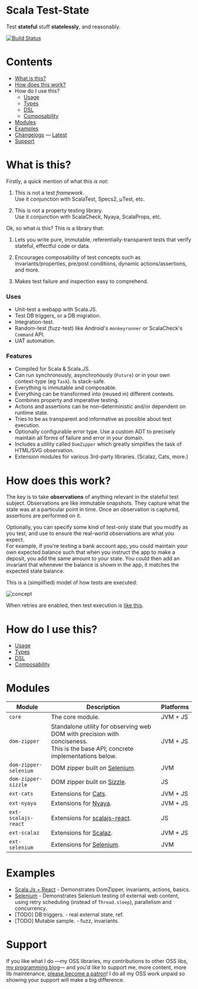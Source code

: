 # Scala Test-State

Test **stateful** stuff **statelessly**, and reasonably.

[![Build Status](https://travis-ci.org/japgolly/test-state.svg?branch=master)](https://travis-ci.org/japgolly/test-state)

# Contents

- [What is this?](#what-is-this)
- [How does this work?](#how-does-this-work)
- How do I use this?
  - [Usage](doc/USAGE.md)
  - [Types](doc/TYPES.md)
  - [DSL](doc/DSL.md)
  - [Composability](doc/COMPOSE.md)
- [Modules](#modules)
- [Examples](#examples)
- [Changelogs](doc/changelog) — [Latest](doc/changelog/2.2.3.md)
- [Support](#supportexamples)


# What is this?

Firstly, a quick mention of what this *is not*:

1. This is not a test *framework*.
   <br>Use it conjunction with ScalaTest, Specs2, μTest, etc.

1. This is not a property testing library.
   <br>Use it conjunction with ScalaCheck, Nyaya, ScalaProps, etc.

Ok, so what *is* this?
This is a library that:

1. Lets you write pure, immutable, referentially-transparent tests
   that verify stateful, effectful code or data.

1. Encourages composability of test concepts such as invariants/properties, pre/post conditions,
   dynamic actions/assertions, and more.

1. Makes test failure and inspection easy to comprehend.

### Uses

* Unit-test a webapp with Scala.JS.
* Test DB triggers, or a DB migration.
* Integration-test.
* Random-test (fuzz-test) like Android's `monkeyrunner` or ScalaCheck's `Command` API.
* UAT automation.


### Features

* Compiled for Scala & Scala.JS.
* Can run synchronously, asynchronously (`Future`) or in your own context-type (eg `Task`). Is stack-safe.
* Everything is immutable and composable.
* Everything can be transformed into (reused in) different contexts.
* Combines property and imperative testing.
* Actions and assertions can be non-deterministic and/or dependent on runtime state.
* Tries to be as transparent and informative as possible about test execution.
* Optionally configurable error type. Use a custom ADT to precisely maintain all forms of failure and error in your domain.
* Includes a utility called `DomZipper` which greatly simplifies the task of HTML/SVG observation.
* Extension modules for various 3rd-party libraries. (Scalaz, Cats, more.)


# How does this work?

The key is to take **observations** of anything relevant in the stateful test subject.
Observations are like immutable snapshots.
They capture what the state was at a particular point in time.
Once an observation is captured, assertions are performed on it.

Optionally, you can specify some kind of test-only state that you modify as you test,
and use to ensure the real-world observations are what you expect.
<br>For example, if you're testing a bank account app, you could maintain your own expected balance such that
when you instruct the app to make a deposit, you add the same amount to your state.
You could then add an invariant that whenever the balance is shown in the app, it matches the expected state balance.

This is a (simplified) model of how tests are executed:

![concept](doc/concept.uml.png)

When retries are enabled, then test execution is
[like this](https://rawgit.com/japgolly/test-state/master/doc/retries.gv.svg).

# How do I use this?
  - [Usage](doc/USAGE.md)
  - [Types](doc/TYPES.md)
  - [DSL](doc/DSL.md)
  - [Composability](doc/COMPOSE.md)

# Modules

| Module                | Description | Platforms |
|-----------------------|-------------|-----------|
| `core`                | The core module. | JVM + JS |
| `dom-zipper`          | Standalone utility for observing web DOM with precision with conciseness.<br>This is the base API; concrete implementations below. | JVM + JS |
| `dom-zipper-selenium` | DOM zipper built on [Selenium](https://www.seleniumhq.org). | JVM |
| `dom-zipper-sizzle`   | DOM zipper built on [Sizzle](https://sizzlejs.com/). | JS |
| `ext-cats`            | Extensions for [Cats](https://github.com/typelevel/cats). | JVM + JS |
| `ext-nyaya`           | Extensions for [Nyaya](https://github.com/japgolly/nyaya). | JVM + JS |
| `ext-scalajs-react`   | Extensions for [scalajs-react](https://github.com/japgolly/scalajs-react). | JS |
| `ext-scalaz`          | Extensions for [Scalaz](https://github.com/scalaz/scalaz). | JVM + JS |
| `ext-selenium`        | Extensions for [Selenium](https://www.seleniumhq.org). | JVM |


# Examples

* [Scala.Js + React](example-react) - Demonstrates DomZipper, invariants, actions, basics.
* [Selenium](example-selenium) - Demonstrates Selenium testing of external web content, using retry scheduling (instead of `Thread.sleep`), parallelism and concurrency.
* [TODO] DB triggers.    - real external state, ref.
* [TODO] Mutable sample. - fuzz, invariants.


# Support
If you like what I do
—my OSS libraries, my contributions to other OSS libs, [my programming blog](https://japgolly.blogspot.com)—
and you'd like to support me, more content, more lib maintenance, [please become a patron](https://www.patreon.com/japgolly)!
I do all my OSS work unpaid so showing your support will make a big difference.
